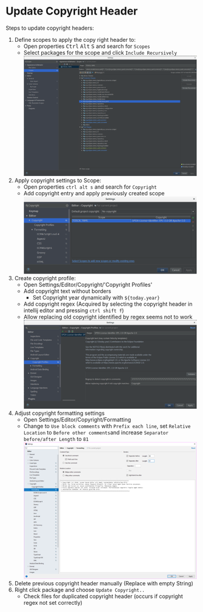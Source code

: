# Update Copyright Header

Steps to update copyright headers:
1. Define scopes to apply the copy right header to:
    - Open properties <kbd>Ctrl</kbd> <kbd>Alt</kbd> <kbd>S</kbd> and search for `Scopes`
    - Select packages for the scope and click `Include Recursively`
    ![](figures/SetScopes.png)
2. Apply copyright settings to Scope:
    - Open properties `ctrl alt s` and search for `Copyright`
    - Add copyright entry and apply previously created scope
    ![](figures/Copyright.png)
3. Create copyright profile:
    - Open Settings/Editor/Copyright/'Copyright Profiles'
    - Add copyright text without borders
        - Set Copyright year dynamically with `${today.year}` 
    - Add copyright regex (Acquired by selecting the copyright header in intellij editor and pressing `ctrl shift f`)
    - Allow replacing old copyright identified by regex seems not to work
    ![](figures/CopyrightProfiles.png)
4. Adjust copyright formatting settings
    - Open Settings/Editor/Copyright/Formatting
    - Change to `Use block comments` with `Prefix each line`, set `Relative Location` to `Before other comments`and increase `Separator before/after Length` to `81`
    ![](figures/CopyrightFormat.png)
5. Delete previous copyright header manually (Replace with empty String)
6. Right click package and choose `Update Copyright..`
    - Check files for duplicated copyright header (occurs if copyright regex not set correctly)
